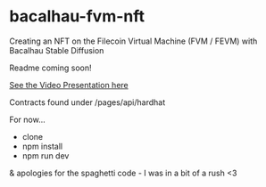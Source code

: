 # bacalhau-fvm-nft
Creating an NFT on the Filecoin Virtual Machine (FVM / FEVM) with Bacalhau Stable Diffusion

Readme coming soon!

[See the Video Presentation here](https://www.youtube.com/watch?v=nu55bKXnjlU&t=2s)

Contracts found under /pages/api/hardhat

For now...
- clone
- npm install
- npm run dev

& apologies for the spaghetti code - I was in a bit of a rush <3
